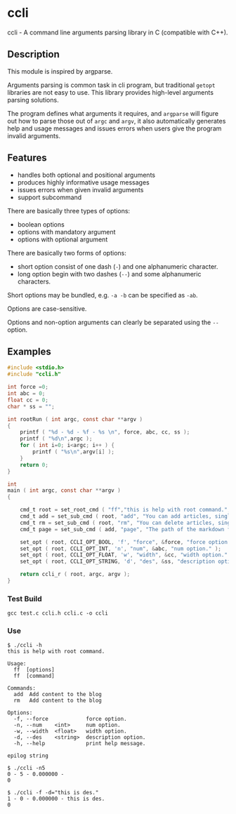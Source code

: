# ccli

ccli - A command line arguments parsing library in C (compatible with C++).

## Description

This module is inspired by argparse.

Arguments parsing is common task in cli program, but traditional `getopt`
libraries are not easy to use. This library provides high-level arguments
parsing solutions.

The program defines what arguments it requires, and `argparse` will figure
out how to parse those out of `argc` and `argv`, it also automatically
generates help and usage messages and issues errors when users give the
program invalid arguments.

## Features

 - handles both optional and positional arguments
 - produces highly informative usage messages
 - issues errors when given invalid arguments
 - support subcommand

There are basically three types of options:

 - boolean options
 - options with mandatory argument
 - options with optional argument

There are basically two forms of options:

 - short option consist of one dash (`-`) and one alphanumeric character.
 - long option begin with two dashes (`--`) and some alphanumeric characters.

Short options may be bundled, e.g. `-a -b` can be specified as `-ab`.

Options are case-sensitive.

Options and non-option arguments can clearly be separated using the `--` option.

## Examples

```c
#include <stdio.h>
#include "ccli.h"

int force =0;
int abc = 0;
float cc = 0;
char * ss = "";

int rootRun ( int argc, const char **argv )
{
    printf ( "%d - %d - %f - %s \n", force, abc, cc, ss );
    printf ( "%d\n",argc );
    for ( int i=0; i<argc; i++ ) {
        printf ( "%s\n",argv[i] );
    }
    return 0;
}

int
main ( int argc, const char **argv )
{

    cmd_t root = set_root_cmd ( "ff","this is help with root command.","this is des.", "epilog string", &rootRun );
    cmd_t add = set_sub_cmd ( root, "add", "You can add articles, single \npages, Tweets and categories to the blog","Add content to the blog", "add epi",NULL );
    cmd_t rm = set_sub_cmd ( root, "rm", "You can delete articles, single pages, Tweets and categories in the blog","Add content to the blog", "rm epi",NULL );
    cmd_t page = set_sub_cmd ( add, "page", "The path of the markdown file needs to be set. If the - t parameter is set, \nthe parameter value is used as the article title. \nIf not set, the file name is used as the article \ntitle. At the same time, it must be set to the \nID of the classification to which the chapter belongs", "Select action page","add epi",NULL );

    set_opt ( root, CCLI_OPT_BOOL, 'f', "force", &force, "force option." );
    set_opt ( root, CCLI_OPT_INT, 'n', "num", &abc, "num option." );
    set_opt ( root, CCLI_OPT_FLOAT, 'w', "width", &cc, "width option." );
    set_opt ( root, CCLI_OPT_STRING, 'd', "des", &ss, "description option." );

    return ccli_r ( root, argc, argv );
}
```

### Test Build

```
gcc test.c ccli.h ccli.c -o ccli
```

### Use

```
$ ./ccli -h
this is help with root command.

Usage:
  ff  [options]
  ff  [command]

Commands:
  add  Add content to the blog
  rm   Add content to the blog

Options:
  -f, --force            force option.
  -n, --num    <int>     num option.
  -w, --width  <float>   width option.
  -d, --des    <string>  description option.
  -h, --help             print help message.

epilog string
```

```
$ ./ccli -n5
0 - 5 - 0.000000 -  
0
```

```
$ ./ccli -f -d="this is des."
1 - 0 - 0.000000 - this is des. 
0
```
